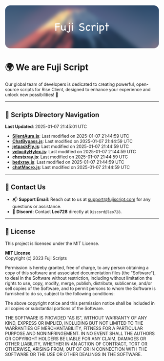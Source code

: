 ![Banner](.github/b.webp)

# 🌍 **We are Fuji Script**

Our global team of developers is dedicated to creating powerful, open-source scripts for Rise Client, designed to enhance your experience and unlock new possibilities! 🌟

---
<!-- SCRIPTS_NAVIGATION_START -->
## 📂 **Scripts Directory Navigation**

**Last Updated**: 2025-01-07 21:45:01 UTC

- **[SilentAura.js](scripts/SilentAura.js)**: Last modified on 2025-01-07 21:44:59 UTC
- **[ChatBypass.js](scripts/ChatBypass.js)**: Last modified on 2025-01-07 21:44:59 UTC
- **[jetpackFly.js](scripts/jetpackFly.js)**: Last modified on 2025-01-07 21:44:59 UTC
- **[velocityHylex.js](scripts/velocityHylex.js)**: Last modified on 2025-01-07 21:44:59 UTC
- **[chestxray.js](scripts/chestxray.js)**: Last modified on 2025-01-07 21:44:59 UTC
- **[bedxray.js](scripts/bedxray.js)**: Last modified on 2025-01-07 21:44:59 UTC
- **[chatMacro.js](scripts/chatMacro.js)**: Last modified on 2025-01-07 21:44:59 UTC

<!-- SCRIPTS_NAVIGATION_END -->

---

## 💬 **Contact Us**  
- 📬 **Support Email**: Reach out to us at [support@fujiscript.com](mailto:support@fujiscript.com) for any questions or assistance.  
- 💬 **Discord**: Contact **Leo728** directly at `Discord@leo728`.

---

## 📜 **License**

This project is licensed under the MIT License.  

**MIT License**  
Copyright (c) 2023 Fuji Scripts  

Permission is hereby granted, free of charge, to any person obtaining a copy of this software and associated documentation files (the "Software"), to deal in the Software without restriction, including without limitation the rights to use, copy, modify, merge, publish, distribute, sublicense, and/or sell copies of the Software, and to permit persons to whom the Software is furnished to do so, subject to the following conditions:  

The above copyright notice and this permission notice shall be included in all copies or substantial portions of the Software.  

THE SOFTWARE IS PROVIDED "AS IS", WITHOUT WARRANTY OF ANY KIND, EXPRESS OR IMPLIED, INCLUDING BUT NOT LIMITED TO THE WARRANTIES OF MERCHANTABILITY, FITNESS FOR A PARTICULAR PURPOSE AND NONINFRINGEMENT. IN NO EVENT SHALL THE AUTHORS OR COPYRIGHT HOLDERS BE LIABLE FOR ANY CLAIM, DAMAGES OR OTHER LIABILITY, WHETHER IN AN ACTION OF CONTRACT, TORT OR OTHERWISE, ARISING FROM, OUT OF OR IN CONNECTION WITH THE SOFTWARE OR THE USE OR OTHER DEALINGS IN THE SOFTWARE.  
